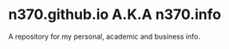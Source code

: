 n370.github.io A.K.A n370.info
==============================

A repository for my personal, academic and business info.
